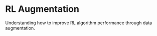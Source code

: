 # RL Augmentation
Understanding how to improve RL algorithm performance through data augmentation. 
